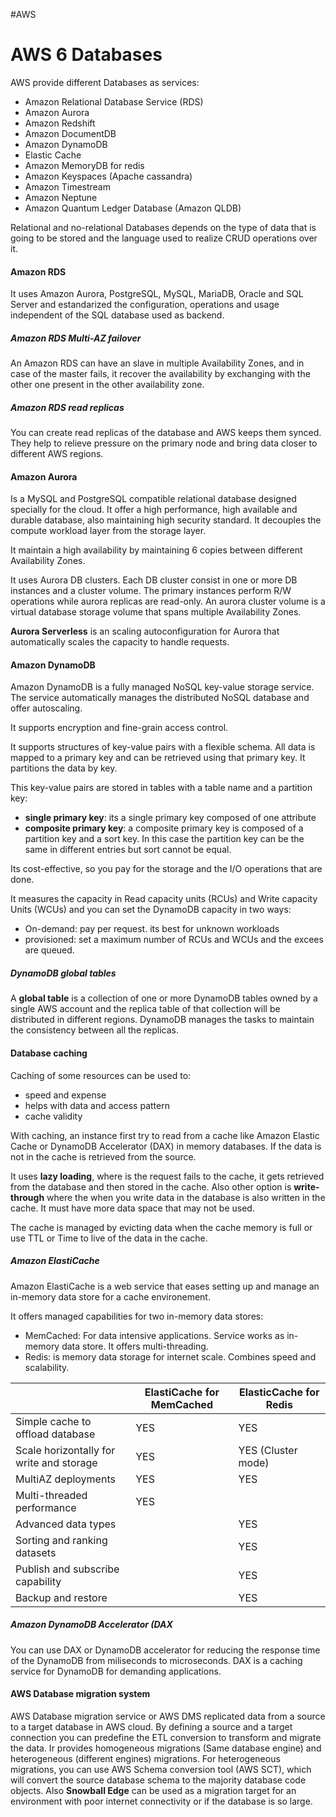 #AWS 

# AWS 6 Databases 

AWS provide different Databases as services:

* Amazon Relational Database Service (RDS)
* Amazon Aurora
* Amazon Redshift
* Amazon DocumentDB
* Amazon DynamoDB 
* Elastic Cache
* Amazon MemoryDB for redis
* Amazon Keyspaces (Apache cassandra)
* Amazon Timestream
* Amazon Neptune
* Amazon Quantum Ledger Database (Amazon QLDB)


Relational and no-relational Databases depends on the type of data that is going to be stored and the language used to realize CRUD operations over it. 


#### Amazon RDS

It uses Amazon Aurora, PostgreSQL, MySQL, MariaDB, Oracle and SQL Server and estandarized the configuration, operations and usage independent of the SQL database used as backend. 

##### Amazon RDS Multi-AZ failover

An Amazon RDS can have an slave in multiple Availability Zones, and in case of the master fails, it recover the availability by exchanging with the other one present in the other availability zone. 

##### Amazon RDS read replicas

You can create read replicas of the database and AWS keeps them synced. 
They help to relieve pressure on the primary node and bring data closer to different AWS regions. 
#### Amazon Aurora

Is a MySQL and PostgreSQL compatible relational database designed specially for the cloud. 
It offer a high performance, high available and durable database, also maintaining high security standard.
It decouples the compute workload layer from the storage layer. 

It maintain a high availability by maintaining 6 copies between different Availability Zones. 

It uses Aurora DB clusters. Each DB cluster consist in one or more DB instances and a cluster volume. 
The primary instances perform R/W operations while aurora replicas are read-only. 
An aurora cluster volume is a virtual database storage volume that spans multiple Availability Zones. 

**Aurora Serverless** is an scaling autoconfiguration for Aurora that automatically scales the capacity to handle requests. 

#### Amazon DynamoDB

Amazon DynamoDB is a fully managed NoSQL key-value storage service.
The service automatically manages the distributed NoSQL database and offer autoscaling. 

It supports encryption and fine-grain access control. 

It supports structures of key-value pairs with a flexible schema. All data is mapped to a primary key and can be retrieved using that primary key. 
It partitions the data by key. 

This key-value pairs are stored in tables with a table name and a partition key: 

* **single primary key**: its a single primary key composed of one attribute
* **composite primary key**: a composite primary key is composed of a partition key and a sort key. In this case the partition key can be the same in different entries but sort cannot be equal. 

Its cost-effective, so you pay for the storage and the I/O operations that are done. 

It measures the capacity in Read capacity units (RCUs) and Write capacity Units (WCUs) and you can set the DynamoDB capacity in two ways: 

* On-demand: pay per request. its best for unknown workloads
* provisioned: set a maximum number of RCUs and WCUs and the excees are queued.

##### DynamoDB global tables

A **global table** is a collection of one or more DynamoDB tables owned by a single AWS account and the replica table of that collection will be distributed in different regions. 
DynamoDB manages the tasks to maintain the consistency between all the replicas. 


#### Database caching

Caching of some resources can be used to: 
* speed and expense
* helps with data and access pattern
* cache validity

With caching, an instance first try to read from a cache like Amazon Elastic Cache or DynamoDB Accelerator (DAX) in memory databases. If the data is not in the cache is retrieved from the source. 

It uses **lazy loading**, where is the request fails to the cache, it gets retrieved from the database and then  stored in the cache. 
Also other option is **write-through** where the when you write data in the database is also written in the cache. It must have more data space that may not be used.  

The cache is managed by evicting data when the cache memory is full or use TTL or Time to live of the data in the cache. 

##### Amazon ElastiCache

Amazon ElastiCache is a web service that eases setting up and manage an in-memory data store for a cache environement. 

It offers managed capabilities for two in-memory data stores: 

* MemCached: For data intensive applications. Service works as in-memory data store. It offers multi-threading. 
* Redis: is memory data storage for internet scale. Combines speed and scalability. 

|                                          | ElastiCache for MemCached | ElasticCache for Redis |
| ---------------------------------------- | ------------------------- | ---------------------- |
| Simple cache to offload database         | YES                       | YES                    |
| Scale horizontally for write and storage | YES                       | YES (Cluster mode)     |
| MultiAZ deployments                      | YES                       | YES                    |
| Multi-threaded performance               | YES                       |                        |
| Advanced data types                      |                           | YES                    |
| Sorting and ranking datasets             |                           | YES                    |
| Publish and subscribe capability         |                           | YES                    |
| Backup and restore                       |                           | YES                    |

##### Amazon DynamoDB Accelerator (DAX

 You can use DAX or DynamoDB accelerator for reducing the response time of the DynamoDB from miliseconds to microseconds. 
DAX is a caching service for DynamoDB for demanding applications. 

#### AWS Database migration system

AWS Database migration service or AWS DMS replicated data from a source to a target database in AWS cloud. 
By defining a source and a target connection you can predefine the ETL conversion to transform and migrate the data. 
Ir provides homogeneous migrations (Same database engine) and heterogeneous (different engines) migrations. 
For heterogeneous migrations, you can use AWS Schema conversion tool (AWS SCT), which will convert the source database schema to the majority database code objects. 
Also **Snowball Edge** can be used as a migration target for an environment with poor internet connectivity or if the database is so large. 